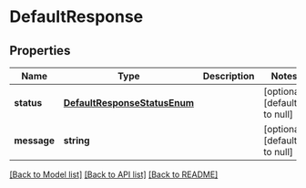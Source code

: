 # DefaultResponse

## Properties
Name | Type | Description | Notes
------------ | ------------- | ------------- | -------------
**status** | [**DefaultResponseStatusEnum**](DefaultResponseStatusEnum.md) |  | [optional] [default to null]
**message** | **string** |  | [optional] [default to null]

[[Back to Model list]](../README.md#documentation-for-models) [[Back to API list]](../README.md#documentation-for-api-endpoints) [[Back to README]](../README.md)


